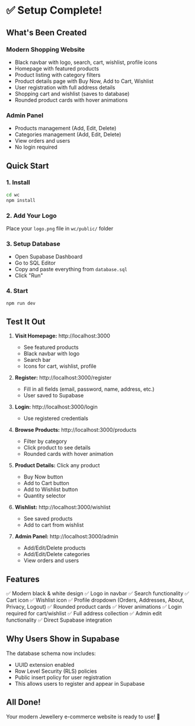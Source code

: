 # ✅ Setup Complete!

## What's Been Created

### Modern Shopping Website
- Black navbar with logo, search, cart, wishlist, profile icons
- Homepage with featured products
- Product listing with category filters
- Product details page with Buy Now, Add to Cart, Wishlist
- User registration with full address details
- Shopping cart and wishlist (saves to database)
- Rounded product cards with hover animations

### Admin Panel
- Products management (Add, Edit, Delete)
- Categories management (Add, Edit, Delete)
- View orders and users
- No login required

## Quick Start

### 1. Install
```bash
cd wc
npm install
```

### 2. Add Your Logo
Place your `logo.png` file in `wc/public/` folder

### 3. Setup Database
- Open Supabase Dashboard
- Go to SQL Editor
- Copy and paste everything from `database.sql`
- Click "Run"

### 4. Start
```bash
npm run dev
```

## Test It Out

1. **Visit Homepage:** http://localhost:3000
   - See featured products
   - Black navbar with logo
   - Search bar
   - Icons for cart, wishlist, profile

2. **Register:** http://localhost:3000/register
   - Fill in all fields (email, password, name, address, etc.)
   - User saved to Supabase

3. **Login:** http://localhost:3000/login
   - Use registered credentials

4. **Browse Products:** http://localhost:3000/products
   - Filter by category
   - Click product to see details
   - Rounded cards with hover animation

5. **Product Details:** Click any product
   - Buy Now button
   - Add to Cart button
   - Add to Wishlist button
   - Quantity selector

6. **Wishlist:** http://localhost:3000/wishlist
   - See saved products
   - Add to cart from wishlist

7. **Admin Panel:** http://localhost:3000/admin
   - Add/Edit/Delete products
   - Add/Edit/Delete categories
   - View orders and users

## Features

✅ Modern black & white design
✅ Logo in navbar
✅ Search functionality
✅ Cart icon
✅ Wishlist icon
✅ Profile dropdown (Orders, Addresses, About, Privacy, Logout)
✅ Rounded product cards
✅ Hover animations
✅ Login required for cart/wishlist
✅ Full address collection
✅ Admin edit functionality
✅ Direct Supabase integration

## Why Users Show in Supabase

The database schema now includes:
- UUID extension enabled
- Row Level Security (RLS) policies
- Public insert policy for user registration
- This allows users to register and appear in Supabase

## All Done!

Your modern Jewellery e-commerce website is ready to use! 🎉
